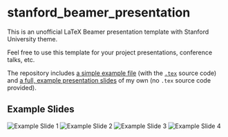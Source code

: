 # stanford_beamer_presentation
This is an unofficial LaTeX Beamer presentation template with Stanford University theme.

Feel free to use this template for your project presentations, conference talks, etc.

The repository includes [a simple example file](beamer_slides.pdf) (with the [`.tex`](beamer_slides.tex) source code) and [a full, example presentation slides](full_talk.pdf) of my own (no `.tex` source code provided).

## Example Slides

![Example Slide 1](example_slides_img/example_slides-1.jpg "Example Slide 1")
![Example Slide 2](example_slides_img/example_slides-2.jpg "Example Slide 2")
![Example Slide 3](example_slides_img/example_slides-3.jpg "Example Slide 3")
![Example Slide 4](example_slides_img/example_slides-4.jpg "Example Slide 4")
